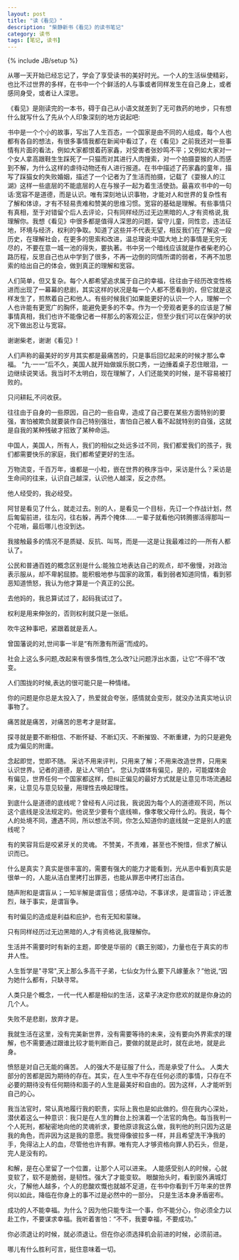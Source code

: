 ```yaml
---
layout: post
title: "读《看见》"
description: "柴静新书《看见》的读书笔记"
category: 读书
tags: [笔记, 读书]
---
```

{% include JB/setup %}

 从哪一天开始已经忘记了，学会了享受读书的美好时光。一个人的生活纵使精彩，也比不过世界的多样，在书中一个个鲜活的人与事或者同样发生在自己身上，或者感同身受，或者让人深思。

《看见》是刚读完的一本书，碍于自己从小语文就差到了无可救药的地步，只有想什么就写什么了先从个人印象深刻的地方说起吧:

书中是一个个小的故事，写出了人生百态，一个国家是由不同的人组成，每个人也都有各自的想法，有很多事情我都在新闻中看过了，在《看见》之前我还对一些事情有片面的看法，例如大家都恨着药家鑫，对受害者张妙鸣不平；又例如大家对一个女人拿高跟鞋生生踩死了一只猫而对其进行人肉搜索，对一个拍摄耍猴的人而感到不解，为什么这样的虐待动物还有人进行报道。在书中描述了药家鑫的童年，描写了踩猫女的失败婚姻，描述了一个记者为了生活而拍摄，记载了《耍猴人的江湖》这样一些底层的不能底层的人在与猴子一起为着生活使劲。最喜欢书中的一句话:宽容不是道德，而是认识。唯有深刻地认识事物，才能对人和世界的复杂性有了解和体谅，才有不轻易责难和赞美的思维习惯。宽容的基础是理解。有些事情只有真相，至于对错留个后人去评论，只有同样经历过无边黑暗的人,才有资格说,我理解你。我想《看见》中很多都是值得人深思的问题，留守儿童，同性恋，违法征地，环境与经济，权利的争取。知道了这些并不代表无望，相反我们在了解这一段历史，在理解社会，在更多的思索和改进，温总理说:中国大地上的事情是无穷无尽的，不要在意一城一池的得失，要执著。书中另一个暗线应该就是作者柴老的心路历程，反思自己也从中学到了很多，不再一边倒的同情所谓的弱者，不再不加思索的给出自己的体会，做到真正的理解和宽容。

人们简单，但又复杂。每个人都希望追求属于自己的幸福，往往由于经历改变性格进而出现了一幕幕的悲剧，其实这样的状况是每一个人都不愿看到的，但它就是这样发生了，煎熬着自己和他人。有些时候我们如果能更好的认识一个人，理解一个人也许能有更宽广的胸怀，能避免更多的不幸。作为一个旁观者更多的应该是了解事情真相，我们也许不能像记者一样那么的客观公正，但至少我们可以在保护的状况下做出忍让与宽容。

谢谢柴老，谢谢《看见》!

人们声称的最美好的岁月其实都是最痛苦的，只是事后回忆起来的时候才那么幸福。
“九·一一”后不久，美国人就开始做娱乐脱口秀，一边捶着桌子忍住眼泪，一边继续说笑话。我当时不太明白，现在理解了，人们还能笑的时候，是不容易被打败的。

只问耕耘,不问收获。

往往由于自身的一些原因，自己的一些自卑，造成了自己要在某些方面特别的要强，害怕被欺负就要装作自己特别强壮，害怕自己被人看不起就特别的自强，这就是自我的某种残破才招致了某种命运。

中国人，美国人，所有人，我们的相似之处远多过不同，我们都爱我们的孩子，我们都需要快乐的家庭，我们都希望更好的生活。

万物流变，千百万年，谁都是一小粒，嵌在世界的秩序当中，采访是什么？采访是生命间的往来，认识自己越深，认识他人越深，反之亦然。

他人经受的，我必经受。   

阿甘是看见了什么，就走过去。别的人，是看见一个目标，先订一个作战计划，然后匍匐前进，往左闪，往右躲，再弄个掩体……一辈子就看他闪转腾挪活得那叫一个花哨，最后哪儿也没到达。  

我接触最多的情况不是质疑、反抗、叫骂，而是──这是让我最难过的──所有人都认了。 

公民和普通百姓的概念区别是什么:能独立地表达自己的观点，却不傲慢，对政治表示服从，却不卑躬屈膝。能积极地参与国家的政策，看到弱者知道同情，看到邪恶知道愤怒，我认为他才算是一个真正的公民。

去他妈的，我总算试过了，起码我试过了。

权利是用来伸张的，否则权利就只是一张纸。

吹牛这种事吧，紧跟着就是丢人。

曾国藩说的对,世间事一半是“有所激有所逼”而成的。

社会上这么多问题,改起来有很多惰性,怎么改?让问题浮出水面，让它“不得不”改变。

人们围拢的时候,表达的很可能只是一种情绪。

你的问题是你总是太投入了，热爱就会夸张，感情就会变形，就没办法真实地认识事物了。

痛苦就是痛苦，对痛苦的思考才是财富。

探寻就是要不断相信、不断怀疑、不断幻灭、不断摧毁、不断重建，为的只是避免成为偏见的附庸。 

念起即觉，觉即不随。
采访不用来评判，只用来了解；不用来改造世界，只用来认识世界。记者的道德，是让人“明白”。
您认为媒体有偏见，是的，可能媒体会有偏见，世界任何一个国家都这样，但纠正偏见的最好方式就是让意见市场流通起来，让意见与意见较量，用理性去唤起理性。

到底什么是道德的底线呢？曾经有人问过我，我说因为每个人的道德观不同，所以这个底线是没法规定的。他说至少要有个底线嘛，像孝敬父母什么的。我说，每个人的处境不同，遭遇不同，所以想法不同，你怎么知道你的底线就一定是别人的底线呢？

有的笑容背后是咬紧牙关的灵魂。
不赞美，不责难，甚至也不惋惜，但求了解认识而已。

什么是真实？真实是很丰富的，需要有强大的能力才能看到，光从恶中看到真实是很单一的，人能从洁白里拷打出罪恶，也能从罪恶中拷打出洁白。 

随声附和是谓盲从；一知半解是谓盲信；感情冲动，不事详求，是谓盲动；评诋激烈，昧于事实，是谓盲争。   

有时偏见的造成是利益和庇护，也有无知和蒙昧。

只有同样经历过无边黑暗的人,才有资格说,我理解你。

生活并不需要时时有新的主题，即使是华丽的《霸王别姬》，力量也在于真实的市井人性。

人生哲学是"寻常",天上那么多高干子弟，七仙女为什么要下凡嫁董永？”他说,“因为她什么都有，只缺寻常。

人类只是个概念，一代一代人都是相似的生活，这辈子决定你悲欢的就是你身边的几个人。

失败不是悲剧，放弃才是。

我就生活在这里，没有完美新世界，没有需要等待的未来，没有要向外界索求的理解，也不需要通过跟谁比较才能判断自己，要做的就是此时，就在此地，就是此身。

愤怒是对自己无能的痛苦。
人的强大不是征服了什么，而是承受了什么。
人类大部分的苦都是因为期待的存在。其实，在人生中不存在任何必须的事情，只存在不必要的期待没有任何期待和面子的人生是最美好和自由的。因为这样，人才能听到自己的心。

我当法官时，常认真地履行我的职责，实际上我也是如此做的。但在我内心深处，潜伏着这么一种意识：我只是在人生的舞台上扮演着一个法官的角色。每当我判一个人死刑，都秘密地向他的灵魂祈求，要他原谅我这么做，我判他的刑只因为这是我的角色，而非因为这是我的意愿。我觉得像彼拉多一样，并且希望洗干净我的手，免得沾上人的血，尽管他也许有罪。唯有完人才够资格向罪人扔石头，但是，完人是没有的。

和解，是在心里留了一个位置，让那个人可以进来。
人能感受别人的时候，心就变软了，软不是脆弱，是韧性。强大了才能变软。
眼酸抬头时，看到窗外满城灯火，了解他人越多，个人的悲酸欢慨也就越不足道，在书中你看到千万年来的世界何以如此，降临在你身上的事不过是必然中的一部分。
只是生活本身矛盾密布。

成功的人不能幸福。为什么？因为他只能专注一个事，你不能分心，你必须全力以赴工作，不要谋求幸福。我听着害怕：“不不，我要幸福，不要成功。”

你必须退让的时候，就必须退让。但在你必须选择机会前进的时候，必须前进。

哪儿有什么胜利可言，挺住意味着一切。